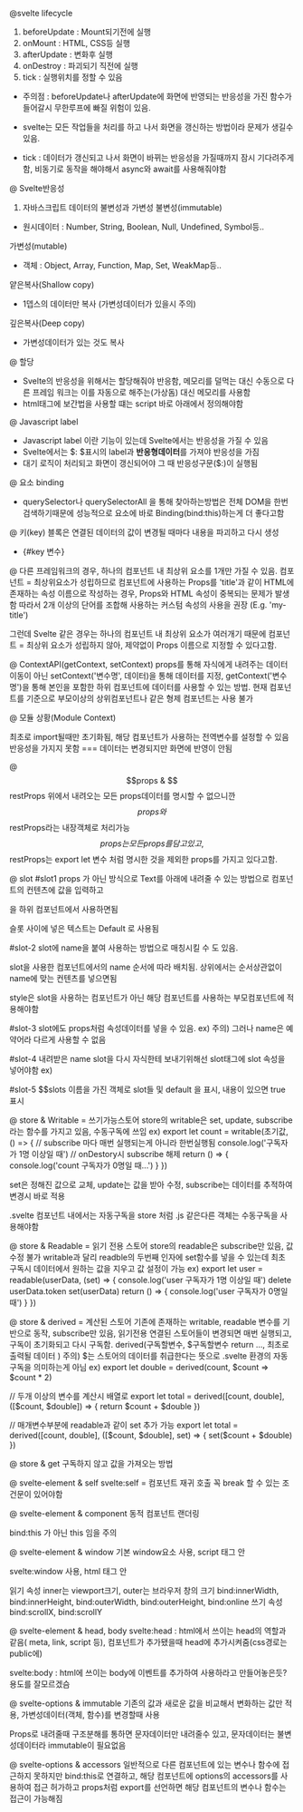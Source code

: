 @svelte lifecycle 

1. beforeUpdate : Mount되기전에 실행
2. onMount : HTML, CSS등 실행
3. afterUpdate : 변화후 실행
4. onDestroy : 파괴되기 직전에 실행
5. tick : 실행위치를 정할 수 있음

- 주의점 : beforeUpdate나 afterUpdate에 화면에 반영되는 반응성을 가진 함수가 들어갈시 무한루프에 빠질 위험이 있음.

- svelte는 모든 작업들을 처리를 하고 나서 화면을 갱신하는 방법이라 문제가 생길수있음.
- tick : 데이터가 갱신되고 나서 화면이 바뀌는 반응성을 가질때까지 잠시 기다려주게함, 비동기로 동작을 해야해서 async와 await를 사용해줘야함

@ Svelte반응성
1. 자바스크립트 데이터의 불변성과 가변성
불변성(immutable)
- 원시데이터 : Number, String, Boolean, Null, Undefined, Symbol등..

가변성(mutable)
- 객체 : Object, Array, Function, Map, Set, WeakMap등..

얕은복사(Shallow copy)
- 1뎁스의 데이터만 복사 (가변성데이터가 있을시 주의)

깊은복사(Deep copy)
- 가변성데이터가 있는 것도 복사

@ 할당
- Svelte의 반응성을 위해서는 할당해줘야 반응함, 메모리를 덜먹는 대신 수동으로
다른 프레임 워크는 이를 자동으로 해주는(가상돔) 대신 메모리를 사용함
- html태그에 보간법을 사용할 떄는 script 바로 아래에서 정의해야함

@ Javascript label
- Javascript label 이란 기능이 있는데 Svelte에서는 반응성을 가질 수 있음
- Svelte에서는 $: $표시의 label과 **반응형데이터**를 가져야 반응성을 가짐
- 대기 로직이 처리되고 화면이 갱신되어야 그 때 반응성구문($:)이 실행됨


@ 요소 binding
- querySelector나 querySelectorAll 을 통해 찾아하는방법은 전체 DOM을 한번 검색하기때문에 
  성능적으로 요소에 바로 Binding(bind:this)하는게 더 좋다고함


@ 키(key) 블록은 연결된 데이터의 값이 변경될 때마다 내용을 파괴하고 다시 생성
- {#key 변수}

@ 다른 프레임워크의 경우, 하나의 컴포넌트 내 최상위 요소를 1개만 가질 수 있음. 
컴포넌트 = 최상위요소가 성립하므로 컴포넌트에 사용하는 Props를 'title'과 같이 HTML에 존재하는 속성 이름으로 작성하는 경우, Props와 HTML 속성이 중복되는 문제가 발생함
따라서 2개 이상의 단어를 조합해 사용하는 커스텀 속성의 사용을 권장 (E.g. 'my-title')

그런데 Svelte 같은 경우는 하나의 컴포넌트 내 최상위 요소가 여러개기 때문에 
컴포넌트 = 최상위 요소가 성립하지 않아, 제약없이 Props 이름으로 지정할 수 있다고함.

@ ContextAPI(getContext, setContext)
props를 통해 자식에게 내려주는 데이터 이동이 아닌 setContext('변수명', 데이터)을 통해 데이터를 지정, getContext('변수명')을 통해 본인을 포함한 하위 컴포넌트에 데이터를 사용할 수 있는 방법. 현재 컴포넌트를 기준으로 부모이상의 상위컴포넌트나 같은 형제 컴포넌트는 사용 불가

@ 모듈 상황(Module Context)
<!--  <script context="module"> </script> -->
최초로 import될때만 초기화됨, 해당 컴포넌트가 사용하는 전역변수를 설정할 수 있음
반응성을 가지지 못함 === 데이터는 변경되지만 화면에 반영이 안됨


@ $$props & $$restProps
위에서 내려오는 모든 props데이터를 명시할 수 없으니깐 $$props와 $$restProps라는 내장객체로 처리가능
$$props는 모든 props를 담고있고,
$$restProps는 export let 변수 처럼 명시한 것을 제외한 props를 가지고 있다고함.


@ slot
#slot1
props 가 아닌 방식으로 Text를 아래에 내려줄 수 있는 방법으로 
컴포넌트의 컨텐츠에 값을 입력하고
<!-- <slot></slot> --> 을 하위 컴포넌트에서 사용하면됨
슬롯 사이에 넣은 텍스트는 Default 로 사용됨

#slot-2
slot에 name을 붙여 사용하는 방법으로 매칭시킬 수 도 있음.

slot을 사용한 컴포넌트에서의 name 순서에 따라 배치됨.
상위에서는 순서상관없이 name에 맞는 컨텐츠를 넣으면됨

style은 slot을 사용하는 컴포넌트가 아닌 해당 컴포넌트를 사용하는 부모컴포넌트에
적용해야함

#slot-3
slot에도 props처럼 속성데이터를 넣을 수 있음. 
ex) <slot name="email" doamin="@abc.com"></slot>
주의) 그러나 name은 예약어라 다르게 사용할 수 없음

#slot-4
내려받은 name slot을 다시 자식한테 보내기위해선 slot태그에 slot 속성을 넣어야함
ex) <slot name="named" slot="named-child"></slot>

#slot-5
$$slots 이름을 가진 객체로 slot들 및 default 을 표시, 내용이 있으면 true 표시

@ store & Writable = 쓰기가능스토어
store의 writable은 set, update, subscribe라는 함수를 가지고 있음, 수동구독에 쓰임 
ex)
export let count = writable(초기값, () => {
    // subscribe 마다 매번 실행되는게 아니라 한번실행됨
    console.log('구독자가 1명 이상일 때')
    // onDestory시 subscribe 해제
    return () => {
        console.log('count 구독자가 0명일 때...')
    }
})

set은 정해진 값으로 교체, update는 값을 받아 수정, subscribe는 데이터를 추적하여 변경시 바로 적용

.svelte 컴포넌트 내에서는 자동구독을 store 처럼 .js 같은다른 객체는 수동구독을 사용해야함

@ store & Readable = 읽기 전용 스토어
store의 readable은 subscribe만 있음, 값 수정 불가
writable과 달리 readble의 두번째 인자에 set함수를 넣을 수 있는데 
최초 구독시 데이터에서 원하는 값을 지우고 값 설정이 가능
ex)
export let user = readable(userData, (set) => {
    console.log('user 구독자가 1명 이상일 때')
    delete userData.token
    set(userData)
    return () => {
        console.log('user 구독자가 0명일 때')
    }
})


@ store & derived = 계산된 스토어
기존에 존재하는 writable, readable 변수를 기반으로 동작, subscribe만 있음, 읽기전용
연결된 스토어들이 변경되면 매번 실행되고, 구독이 초기화되고 다시 구독함.
derived(구독할변수, $구독할변수 return ..., 최초로 출력될 데이터 ) 
주의) $는 스토어의 데이터를 취급한다는 뜻으로 .svelte 환경의 자동구독을 의미하는게 아님
ex)
export let double = derived(count, $count => $count * 2)

// 두개 이상의 변수를 계산시 배열로
export let total = derived([count, double], ([$count, $double]) => {
    return $count + $double
})

// 매개변수부분에 readable과 같이 set 추가 가능
export let total = derived([count, double], ([$count, $double], set) => {
    set($count + $double)
})

@ store & get
구독하지 않고 값을 가져오는 방법

@ svelte-element & self
svelte:self = 컴포넌트 재귀 호출
꼭 break 할 수 있는 조건문이 있어야함 

@ svelte-element & component
동적 컴포넌트 랜더링
<!-- 
<svelte:component this = {props}>
 -->
 bind:this 가 아닌 this 임을 주의


@ svelte-element & window
기본 window요소 사용, script 태그 안
<!-- 
window.addEventListener('keydown', event => {
    key = event.key
})
-->

svelte:window 사용, html 태그 안
<!--
<svelte:window on:keydown{e => key = e.key} />
 -->

읽기 속성
inner는 viewport크기, outer는 브라우저 창의 크기
bind:innerWidth, bind:innerHeight, bind:outerWidth, bind:outerHeight, bind:online
쓰기 속성
bind:scrollX, bind:scrollY

@ svelte-element & head, body
svelte:head : html에서 쓰이는 head의 역할과 같음( meta, link, script 등),
              컴포넌트가 추가됐을때 head에 추가시켜줌(css경로는 public에)

svelte:body : html에 쓰이는 body에 이벤트를 추가하여 사용하라고 만들어놓은듯? 
              용도를 잘모르겠슴

@ svelte-options & immutable
기존의 값과 새로운 값을 비교해서 변화하는 값만 적용, 가변성데이터(객체, 함수)를 변경할때 사용
<!-- 
    <svelte:options immutable />
 -->
 Props로 내려줄때 구조분해를 통하면 문자데이터만 내려줄수 있고, 
 문자데이터는 불변성데이터라 immutable이 필요없음

@ svelte-options & accessors
일반적으로 다른 컴포넌트에 있는 변수나 함수에 접근하지 못하지만
bind:this로 연결하고, 해당 컴포넌트에 options의 accessors를 사용하여 접근 허가하고 
props처럼 export를 선언하면 해당 컴포넌트의 변수나 함수는 접근이 가능해짐
<!-- 
    <svelte:options accessors />
 -->